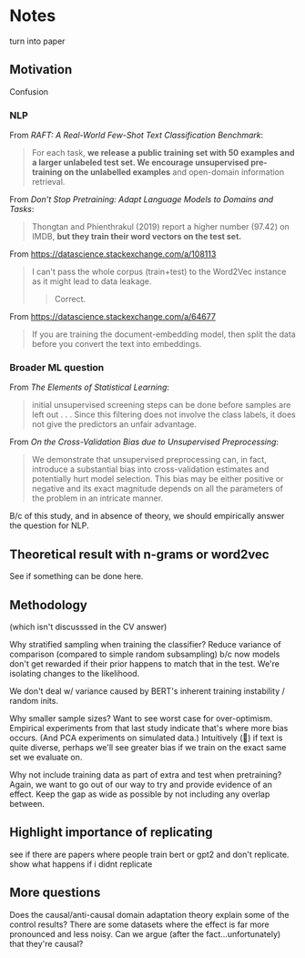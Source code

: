 # Notes

turn into paper


## Motivation

Confusion


### NLP

From *RAFT: A Real-World Few-Shot Text Classification Benchmark*:

> For each task, **we release a public training set with 50 examples and a larger
> unlabeled test set. We encourage unsupervised pre-training on the unlabelled
> examples** and open-domain information retrieval.


From *Don’t Stop Pretraining: Adapt Language Models to Domains and Tasks*:

> Thongtan and Phienthrakul (2019) report a higher number (97.42) on IMDB, **but they
train their word vectors on the test set.**

From https://datascience.stackexchange.com/a/108113

> I can't pass the whole corpus (train+test) to the Word2Vec instance as it might lead
> to data leakage.
>> Correct.

From https://datascience.stackexchange.com/a/64677

> If you are training the document-embedding model, then split the data before you
> convert the text into embeddings.


### Broader ML question

From *The Elements of Statistical Learning*:

> initial unsupervised screening steps can be done before samples are left out . . .
> Since this filtering does not involve the class labels, it does not give the
> predictors an unfair advantage.

From *On the Cross-Validation Bias due to Unsupervised Preprocessing*:

> We demonstrate that unsupervised preprocessing can, in fact, introduce a substantial
bias into cross-validation estimates and potentially hurt model selection. This bias may
be either positive or negative and its exact magnitude depends on all the parameters of
the problem in an intricate manner.

B/c of this study, and in absence of theory, we should empirically answer the question
for NLP.


## Theoretical result with n-grams or word2vec

See if something can be done here.


## Methodology

(which isn't discusssed in the CV answer)

Why stratified sampling when training the classifier? Reduce variance of comparison
(compared to simple random subsampling) b/c now models don't get rewarded if their prior
happens to match that in the test. We're isolating changes to the likelihood.

We don't deal w/ variance caused by BERT's inherent training instability / random inits.

Why smaller sample sizes? Want to see worst case for over-optimism. Empirical
experiments from that last study indicate that's where more bias occurs. (And PCA
experiments on simulated data.) Intuitively (🥴) if text is quite diverse, perhaps we'll
see greater bias if we train on the exact same set we evaluate on.

Why not include training data as part of extra and test when pretraining? Again, we want
to go out of our way to try and provide evidence of an effect. Keep the gap as wide as
possible by not including any overlap between.


## Highlight importance of replicating

see if there are papers where people train bert or gpt2 and don't replicate. show what
happens if i didnt replicate


## More questions

Does the causal/anti-causal domain adaptation theory explain some of the control
results? There are some datasets where the effect is far more pronounced and less noisy.
Can we argue (after the fact...unfortunately) that they're causal?
